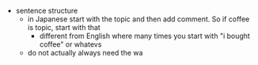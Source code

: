   * sentence structure
    * in Japanese start with the topic and then add comment. So if coffee is topic, start with that
      * different from English where many times you start with "i bought coffee" or whatevs
    * do not actually always need the wa